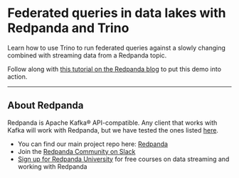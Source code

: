 # Federated queries in data lakes with Redpanda and Trino

Learn how to use Trino to run federated queries against a slowly changing combined with streaming data from a Redpanda topic. 

Follow along with [this tutorial on the Redpanda blog](https://redpanda.com/blog/) to put this demo into action. 

----------

## About Redpanda 

Redpanda is Apache Kafka® API-compatible. Any client that works with Kafka will work with Redpanda, but we have tested the ones listed [here](https://docs.redpanda.com/docs/reference/faq/#what-clients-do-you-recommend-to-use-with-redpanda).

* You can find our main project repo here: [Redpanda](https://github.com/redpanda-data/redpanda)
* Join the [Redpanda Community on Slack](https://redpanda.com/slack)
* [Sign up for Redpanda University](https://university.redpanda.com/) for free courses on data streaming and working with Redpanda
